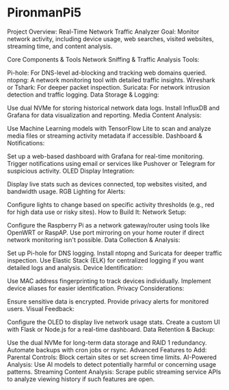 # PironmanPi5
Project Overview: Real-Time Network Traffic Analyzer
Goal: Monitor network activity, including device usage, web searches, visited websites, streaming time, and content analysis.

Core Components & Tools
Network Sniffing & Traffic Analysis Tools:

Pi-hole: For DNS-level ad-blocking and tracking web domains queried.
ntopng: A network monitoring tool with detailed traffic insights.
Wireshark or Tshark: For deeper packet inspection.
Suricata: For network intrusion detection and traffic logging.
Data Storage & Logging:

Use dual NVMe for storing historical network data logs.
Install InfluxDB and Grafana for data visualization and reporting.
Media Content Analysis:

Use Machine Learning models with TensorFlow Lite to scan and analyze media files or streaming activity metadata if accessible.
Dashboard & Notifications:

Set up a web-based dashboard with Grafana for real-time monitoring.
Trigger notifications using email or services like Pushover or Telegram for suspicious activity.
OLED Display Integration:

Display live stats such as devices connected, top websites visited, and bandwidth usage.
RGB Lighting for Alerts:

Configure lights to change based on specific activity thresholds (e.g., red for high data use or risky sites).
How to Build It:
Network Setup:

Configure the Raspberry Pi as a network gateway/router using tools like OpenWRT or RaspAP.
Use port mirroring on your home router if direct network monitoring isn't possible.
Data Collection & Analysis:

Set up Pi-hole for DNS logging.
Install ntopng and Suricata for deeper traffic inspection.
Use Elastic Stack (ELK) for centralized logging if you want detailed logs and analysis.
Device Identification:

Use MAC address fingerprinting to track devices individually.
Implement device aliases for easier identification.
Privacy Considerations:

Ensure sensitive data is encrypted.
Provide privacy alerts for monitored users.
Visual Feedback:

Configure the OLED to display live network usage stats.
Create a custom UI with Flask or Node.js for a real-time dashboard.
Data Retention & Backup:

Use the dual NVMe for long-term data storage and RAID 1 redundancy.
Automate backups with cron jobs or rsync.
Advanced Features to Add:
Parental Controls: Block certain sites or set screen time limits.
AI-Powered Analysis: Use AI models to detect potentially harmful or concerning usage patterns.
Streaming Content Analysis: Scrape public streaming service APIs to analyze viewing history if such features are open.
